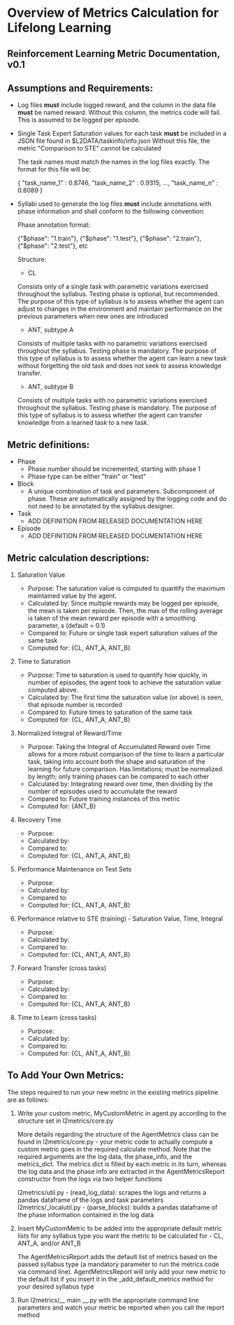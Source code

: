 # Overview of Metrics Calculation for Lifelong Learning
## Reinforcement Learning Metric Documentation, v0.1

Assumptions and Requirements:
------

+ Log files __must__ include logged reward, and the column in the data file __must__ be named reward. 
    Without this column, the metrics code will fail.
    This is assumed to be logged per episode.
+ Single Task Expert Saturation values for each task __must__ be included in a JSON file found in $L2DATA/taskinfo/info.json 
    Without this file, the metric "Comparison to STE" cannot be calculated 
    
    The task names must match the names in the log files exactly. The format for this file will be: 
    
    {
    "task_name_1" : 0.8746,
    "task_name_2" : 0.9315,
    ...,
    "task_name_n" : 0.8089
    }
        
+ Syllabi used to generate the log files __must__ include annotations with phase information and shall conform to the following convention:
    
    Phase annotation format:

    {"$phase":  "1.train"}, {"$phase":  "1.test"}, {"$phase":  "2.train"}, {"$phase":  "2.test"}, etc

    Structure:
    
    + CL

    Consists only of a single task with parametric variations exercised throughout the syllabus. Testing phase is optional, 
    but recommended. The purpose of this type of syllabus is to assess whether the agent can adjust to changes in the 
    environment and maintain performance on the previous parameters when new ones are introduced

    + ANT, subtype A

    Consists of multiple tasks with no parametric variations exercised throughout the syllabus. Testing phase is mandatory.
    The purpose of this type of syllabus is to assess whether the agent can learn a new task without forgetting the old task
    and does not seek to assess knowledge transfer.

    + ANT, subtype B

    Consists of multiple tasks with no parametric variations exercised throughout the syllabus. Testing phase is mandatory.
    The purpose of this type of syllabus is to assess whether the agent can transfer knowledge from a learned task to a new task.


Metric definitions:
------

+ Phase
    - Phase number should be incremented, starting with phase 1
    - Phase type can be either "train" or "test"
+ Block
    - A unique combination of task and parameters. Subcomponent of phase. 
    These are automatically assigned by the logging code and do not need to be annotated by the syllabus designer.
+ Task
    - ADD DEFINITION FROM RELEASED DOCUMENTATION HERE
+ Episode
    - ADD DEFINITION FROM RELEASED DOCUMENTATION HERE



Metric calculation descriptions:
------

1) Saturation Value
    + Purpose: The saturation value is computed to quantify the maximum maintained value by the agent.
    + Calculated by: Since multiple rewards may be logged per episode, the mean is taken per episode. 
    Then, the max of the rolling average is taken of the mean reward per episode with a smoothing parameter, s (default = 0.1)
    + Compared to: Future or single task expert saturation values of the same task
    + Computed for: {CL, ANT_A, ANT_B}

2) Time to Saturation
    + Purpose: Time to saturation is used to quantify how quickly, in number of episodes, the agent took to achieve the 
    saturation value computed above.
    + Calculated by: The first time the saturation value (or above) is seen, that episode number is recorded
    + Compared to: Future times to saturation of the same task
    + Computed for: {CL, ANT_A, ANT_B}

3) Normalized Integral of Reward/Time
    - Purpose: Taking the Integral of Accumulated Reward over Time allows for a more robust comparison of the time to learn a particular task, 
    taking into account both the shape and saturation of the learning for future comparison. Has limitations; must be normalized by length; 
    only training phases can be compared to each other
    + Calculated by: Integrating reward over time, then dividing by the number of episodes used to accumulate the reward
    + Compared to: Future training instances of this metric
    + Computed for: {ANT_B}

4) Recovery Time
    + Purpose: 
    + Calculated by:
    + Compared to:
    + Computed for: {CL, ANT_A, ANT_B}

5) Performance Maintenance on Test Sets
    + Purpose:
    + Calculated by:
    + Compared to:
    + Computed for: {CL, ANT_A, ANT_B}

6) Performance relative to STE (training) - Saturation Value, Time, Integral
    + Purpose:
    + Calculated by:
    + Compared to:
    + Computed for: {CL, ANT_A, ANT_B}

7) Forward Transfer (cross tasks)
    + Purpose:
    + Calculated by:
    + Compared to:
    + Computed for: {CL, ANT_A, ANT_B}

8) Time to Learn (cross tasks)
    + Purpose:
    + Calculated by:
    + Compared to:
    + Computed for: {CL, ANT_A, ANT_B}


To Add Your Own Metrics:
------

The steps required to run your new metric in the existing metrics pipeline are as follows:

1. Write your custom metric, MyCustomMetric in agent.py according to the structure set in l2metrics/core.py

    More details regarding the structure of the AgentMetrics class can be found in l2metrics/core.py - your metric code to 
    actually compute a custom metric goes in the required calculate method. Note that the required arguments are the log data,
    the phase_info, and the metrics_dict. The metrics dict is filled by each metric in its turn, whereas the log data and the
    phase info are extracted in the AgentMetricsReport constructor from the logs via two helper functions
    
    l2metrics/util.py - (read_log_data): scrapes the logs and returns a pandas dataframe of the logs and task parameters
    l2metrics/_localutil.py - (parse_blocks): builds a pandas dataframe of the phase information contained in the log data


2. Insert MyCustomMetric to be added into the appropriate default metric lists for any syllabus type you want the metric
to be calculated for - CL, ANT_A, and/or ANT_B

    The AgentMetricsReport adds the default list of metrics based on the passed syllabus type (a mandatory parameter to run 
    the metrics code via command line). AgentMetricsReport will only add your new metric to the default list if you insert 
    it in the _add_default_metrics method for your desired syllabus type

3. Run l2metrics/__ main __.py with the appropriate command line parameters and watch your metric be reported when you 
call the report method




